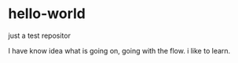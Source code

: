 # hello-world
just a test repositor

I have know idea what is going on, going with the flow. 
i like to learn.
